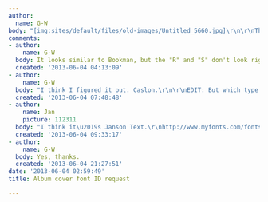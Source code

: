 ```yaml
---
author:
  name: G-W
body: "[img:sites/default/files/old-images/Untitled_5660.jpg]\r\n\r\nThanks in advance."
comments:
- author:
    name: G-W
  body: It looks similar to Bookman, but the "R" and "S" don't look right.
  created: '2013-06-04 04:13:09'
- author:
    name: G-W
  body: "I think I figured it out. Caslon.\r\n\r\nEDIT: But which type of Caslon?"
  created: '2013-06-04 07:48:48'
- author:
    name: Jan
    picture: 112311
  body: "I think it\u2019s Janson Text.\r\nhttp://www.myfonts.com/fonts/linotype/janson-text/"
  created: '2013-06-04 09:33:17'
- author:
    name: G-W
  body: Yes, thanks.
  created: '2013-06-04 21:27:51'
date: '2013-06-04 02:59:49'
title: Album cover font ID request

---
```

